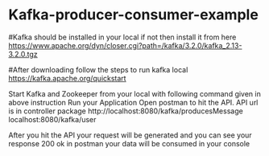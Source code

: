 # Kafka-producer-consumer-example

#Kafka should be installed in your local if not then install it from here https://www.apache.org/dyn/closer.cgi?path=/kafka/3.2.0/kafka_2.13-3.2.0.tgz

#After downloading follow the steps to run kafka local https://kafka.apache.org/quickstart

Start Kafka and Zookeeper from your local with following command given in above instruction Run your Application Open postman to hit the API.
API url is in controller package http://localhost:8080/kafka/producesMessage localhost:8080/kafka/user

After you hit the API your request will be generated and you can see your response 200 ok in postman your data will be consumed in your console
